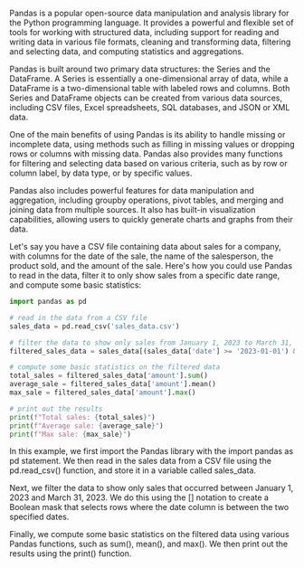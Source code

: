 Pandas is a popular open-source data manipulation and analysis library for the Python programming language. It provides a powerful and flexible set of tools for working with structured data, including support for reading and writing data in various file formats, cleaning and transforming data, filtering and selecting data, and computing statistics and aggregations.

Pandas is built around two primary data structures: the Series and the DataFrame. A Series is essentially a one-dimensional array of data, while a DataFrame is a two-dimensional table with labeled rows and columns. Both Series and DataFrame objects can be created from various data sources, including CSV files, Excel spreadsheets, SQL databases, and JSON or XML data.

One of the main benefits of using Pandas is its ability to handle missing or incomplete data, using methods such as filling in missing values or dropping rows or columns with missing data. Pandas also provides many functions for filtering and selecting data based on various criteria, such as by row or column label, by data type, or by specific values.

Pandas also includes powerful features for data manipulation and aggregation, including groupby operations, pivot tables, and merging and joining data from multiple sources. It also has built-in visualization capabilities, allowing users to quickly generate charts and graphs from their data.


Let's say you have a CSV file containing data about sales for a company, with columns for the date of the sale, the name of the salesperson, the product sold, and the amount of the sale. Here's how you could use Pandas to read in the data, filter it to only show sales from a specific date range, and compute some basic statistics:

```python
import pandas as pd

# read in the data from a CSV file
sales_data = pd.read_csv('sales_data.csv')

# filter the data to show only sales from January 1, 2023 to March 31, 2023
filtered_sales_data = sales_data[(sales_data['date'] >= '2023-01-01') & (sales_data['date'] <= '2023-03-31')]

# compute some basic statistics on the filtered data
total_sales = filtered_sales_data['amount'].sum()
average_sale = filtered_sales_data['amount'].mean()
max_sale = filtered_sales_data['amount'].max()

# print out the results
print(f"Total sales: {total_sales}")
print(f"Average sale: {average_sale}")
print(f"Max sale: {max_sale}")

```
In this example, we first import the Pandas library with the import pandas as pd statement. We then read in the sales data from a CSV file using the pd.read_csv() function, and store it in a variable called sales_data.

Next, we filter the data to show only sales that occurred between January 1, 2023 and March 31, 2023. We do this using the [] notation to create a Boolean mask that selects rows where the date column is between the two specified dates.

Finally, we compute some basic statistics on the filtered data using various Pandas functions, such as sum(), mean(), and max(). We then print out the results using the print() function.
